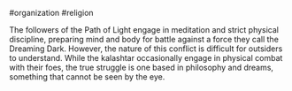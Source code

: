 #organization #religion 

The followers of the Path of Light engage in meditation and strict physical discipline, preparing mind and body for battle against a force they call the Dreaming Dark. However, the nature of this conflict is difficult for outsiders to understand. While the kalashtar occasionally engage in physical combat with their foes, the true struggle is one based in philosophy and dreams, something that cannot be seen by the eye.